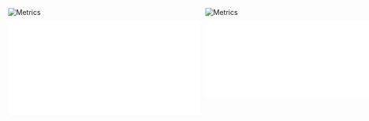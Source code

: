 <div style="display: grid; grid-template-columns: repeat(2, 390px); grid-gap: 10px;">
  <img width="390" alt="Metrics" src="https://raw.githubusercontent.com/Hershit-shukla/Hershit-shukla/main/github-metrics.svg">
  <img width="390" alt="Metrics" src="https://raw.githubusercontent.com/Hershit-shukla/Hershit-shukla/main/metrics.plugin.isocalendar.fullyear.svg">
  <img width="390" alt="Metrics" src="/metrics.plugin.repositories.pinned.svg">
  <img width="390" alt="Metrics" src="/metrics.plugin.activity.svg"> 
</div>
